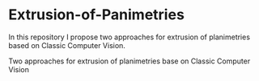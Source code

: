# Extrusion-of-Panimetries
In this repository I propose two approaches for extrusion of planimetries based on Classic Computer Vision.

Two approaches for extrusion of planimetries base on Classic Computer Vision 
